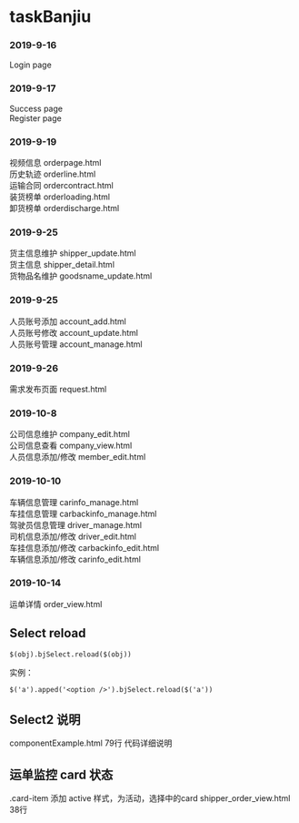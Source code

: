 # taskBanjiu

### 2019-9-16
  Login page
### 2019-9-17
  Success page<br/>
  Register page

### 2019-9-19
  视频信息 orderpage.html<br/>
  历史轨迹 orderline.html<br/>
  运输合同 ordercontract.html<br/>
  装货榜单 orderloading.html<br/>
  卸货榜单 orderdischarge.html<br/>
  
### 2019-9-25 
  货主信息维护 shipper_update.html<br/>
  货主信息 shipper_detail.html<br/>
  货物品名维护 goodsname_update.html<br/>

### 2019-9-25
  人员账号添加 account_add.html<br/>
  人员账号修改 account_update.html<br/>
  人员账号管理 account_manage.html<br/>

### 2019-9-26
  需求发布页面 request.html<br/>

### 2019-10-8
  公司信息维护 company_edit.html<br/>
  公司信息查看 company_view.html<br/>
  人员信息添加/修改 member_edit.html<br/>

### 2019-10-10
  车辆信息管理 carinfo_manage.html<br/>
  车挂信息管理 carbackinfo_manage.html<br/>
  驾驶员信息管理 driver_manage.html<br/>
  司机信息添加/修改 driver_edit.html<br/>
  车挂信息添加/修改 carbackinfo_edit.html<br/>
  车辆信息添加/修改 carinfo_edit.html<br/>

### 2019-10-14 
  运单详情 order_view.html


## Select reload 
```
$(obj).bjSelect.reload($(obj))

```

实例：
```
$('a').apped('<option />').bjSelect.reload($('a'))

```

## Select2 说明
componentExample.html  79行
代码详细说明

## 运单监控 card 状态

.card-item 添加 active 样式，为活动，选择中的card
shipper_order_view.html 38行